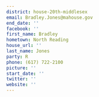 ```yaml
---
district: house-20th-middlesex
email: Bradley.Jones@mahouse.gov
end_date: ''
facebook: ''
first_name: Bradley
hometown: North Reading
house_url: ''
last_name: Jones
party: R
phone: (617) 722-2100
picture: ''
start_date: ''
twitter: ''
website: ''
---
```

